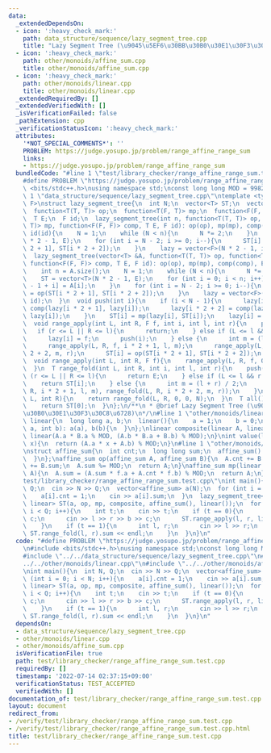 ```yaml
---
data:
  _extendedDependsOn:
  - icon: ':heavy_check_mark:'
    path: data_structure/sequence/lazy_segment_tree.cpp
    title: "Lazy Segment Tree (\u9045\u5EF6\u30BB\u30B0\u30E1\u30F3\u30C8\u6728)"
  - icon: ':heavy_check_mark:'
    path: other/monoids/affine_sum.cpp
    title: other/monoids/affine_sum.cpp
  - icon: ':heavy_check_mark:'
    path: other/monoids/linear.cpp
    title: other/monoids/linear.cpp
  _extendedRequiredBy: []
  _extendedVerifiedWith: []
  _isVerificationFailed: false
  _pathExtension: cpp
  _verificationStatusIcon: ':heavy_check_mark:'
  attributes:
    '*NOT_SPECIAL_COMMENTS*': ''
    PROBLEM: https://judge.yosupo.jp/problem/range_affine_range_sum
    links:
    - https://judge.yosupo.jp/problem/range_affine_range_sum
  bundledCode: "#line 1 \"test/library_checker/range_affine_range_sum.test.cpp\"\n\
    #define PROBLEM \"https://judge.yosupo.jp/problem/range_affine_range_sum\"\n#include\
    \ <bits/stdc++.h>\nusing namespace std;\nconst long long MOD = 998244353;\n#line\
    \ 1 \"data_structure/sequence/lazy_segment_tree.cpp\"\ntemplate <typename T, typename\
    \ F>\nstruct lazy_segment_tree{\n  int N;\n  vector<T> ST;\n  vector<F> lazy;\n\
    \  function<T(T, T)> op;\n  function<T(F, T)> mp;\n  function<F(F, F)> comp;\n\
    \  T E;\n  F id;\n  lazy_segment_tree(int n, function<T(T, T)> op, function<T(F,\
    \ T)> mp, function<F(F, F)> comp, T E, F id): op(op), mp(mp), comp(comp), E(E),\
    \ id(id){\n    N = 1;\n    while (N < n){\n      N *= 2;\n    }\n    ST = vector<T>(N\
    \ * 2 - 1, E);\n    for (int i = N - 2; i >= 0; i--){\n      ST[i] = op(ST[i *\
    \ 2 + 1], ST[i * 2 + 2]);\n    }\n    lazy = vector<F>(N * 2 - 1, id);\n  }\n\
    \  lazy_segment_tree(vector<T> &A, function<T(T, T)> op, function<T(F, T)> mp,\
    \ function<F(F, F)> comp, T E, F id): op(op), mp(mp), comp(comp), E(E), id(id){\n\
    \    int n = A.size();\n    N = 1;\n    while (N < n){\n      N *= 2;\n    }\n\
    \    ST = vector<T>(N * 2 - 1, E);\n    for (int i = 0; i < n; i++){\n      ST[N\
    \ - 1 + i] = A[i];\n    }\n    for (int i = N - 2; i >= 0; i--){\n      ST[i]\
    \ = op(ST[i * 2 + 1], ST[i * 2 + 2]);\n    }\n    lazy = vector<F>(N * 2 - 1,\
    \ id);\n  }\n  void push(int i){\n    if (i < N - 1){\n      lazy[i * 2 + 1] =\
    \ comp(lazy[i * 2 + 1], lazy[i]);\n      lazy[i * 2 + 2] = comp(lazy[i * 2 + 2],\
    \ lazy[i]);\n    }\n    ST[i] = mp(lazy[i], ST[i]);\n    lazy[i] = id;\n  }\n\
    \  void range_apply(int L, int R, F f, int i, int l, int r){\n    push(i);\n \
    \   if (r <= L || R <= l){\n      return;\n    } else if (L <= l && r <= R){\n\
    \      lazy[i] = f;\n      push(i);\n    } else {\n      int m = (l + r) / 2;\n\
    \      range_apply(L, R, f, i * 2 + 1, l, m);\n      range_apply(L, R, f, i *\
    \ 2 + 2, m, r);\n      ST[i] = op(ST[i * 2 + 1], ST[i * 2 + 2]);\n    }\n  }\n\
    \  void range_apply(int L, int R, F f){\n    range_apply(L, R, f, 0, 0, N);\n\
    \  }\n  T range_fold(int L, int R, int i, int l, int r){\n    push(i);\n    if\
    \ (r <= L || R <= l){\n      return E;\n    } else if (L <= l && r <= R){\n  \
    \    return ST[i];\n    } else {\n      int m = (l + r) / 2;\n      return op(range_fold(L,\
    \ R, i * 2 + 1, l, m), range_fold(L, R, i * 2 + 2, m, r));\n    }\n  }\n  T range_fold(int\
    \ L, int R){\n    return range_fold(L, R, 0, 0, N);\n  }\n  T all(){\n    push(0);\n\
    \    return ST[0];\n  }\n};\n/**\n * @brief Lazy Segment Tree (\u9045\u5EF6\u30BB\
    \u30B0\u30E1\u30F3\u30C8\u6728)\n*/\n#line 1 \"other/monoids/linear.cpp\"\nstruct\
    \ linear{\n  long long a, b;\n  linear(){\n    a = 1;\n    b = 0;\n  }\n  linear(int\
    \ a, int b): a(a), b(b){\n  }\n};\nlinear composite(linear A, linear B){\n  return\
    \ linear(A.a * B.a % MOD, (A.b * B.a + B.b) % MOD);\n}\nint value(linear A, int\
    \ x){\n  return (A.a * x + A.b) % MOD;\n}\n#line 1 \"other/monoids/affine_sum.cpp\"\
    \nstruct affine_sum{\n  int cnt;\n  long long sum;\n  affine_sum(): cnt(0), sum(0){\n\
    \  }\n};\naffine_sum op(affine_sum A, affine_sum B){\n  A.cnt += B.cnt;\n  A.sum\
    \ += B.sum;\n  A.sum %= MOD;\n  return A;\n}\naffine_sum mp(linear f, affine_sum\
    \ A){\n  A.sum = (A.sum * f.a + A.cnt * f.b) % MOD;\n  return A;\n}\n#line 8 \"\
    test/library_checker/range_affine_range_sum.test.cpp\"\nint main(){\n  int N,\
    \ Q;\n  cin >> N >> Q;\n  vector<affine_sum> a(N);\n  for (int i = 0; i < N; i++){\n\
    \    a[i].cnt = 1;\n    cin >> a[i].sum;\n  }\n  lazy_segment_tree<affine_sum,\
    \ linear> ST(a, op, mp, composite, affine_sum(), linear());\n  for (int i = 0;\
    \ i < Q; i++){\n    int t;\n    cin >> t;\n    if (t == 0){\n      int l, r, b,\
    \ c;\n      cin >> l >> r >> b >> c;\n      ST.range_apply(l, r, linear(b, c));\n\
    \    }\n    if (t == 1){\n      int l, r;\n      cin >> l >> r;\n      cout <<\
    \ ST.range_fold(l, r).sum << endl;\n    }\n  }\n}\n"
  code: "#define PROBLEM \"https://judge.yosupo.jp/problem/range_affine_range_sum\"\
    \n#include <bits/stdc++.h>\nusing namespace std;\nconst long long MOD = 998244353;\n\
    #include \"../../data_structure/sequence/lazy_segment_tree.cpp\"\n#include \"\
    ../../other/monoids/linear.cpp\"\n#include \"../../other/monoids/affine_sum.cpp\"\
    \nint main(){\n  int N, Q;\n  cin >> N >> Q;\n  vector<affine_sum> a(N);\n  for\
    \ (int i = 0; i < N; i++){\n    a[i].cnt = 1;\n    cin >> a[i].sum;\n  }\n  lazy_segment_tree<affine_sum,\
    \ linear> ST(a, op, mp, composite, affine_sum(), linear());\n  for (int i = 0;\
    \ i < Q; i++){\n    int t;\n    cin >> t;\n    if (t == 0){\n      int l, r, b,\
    \ c;\n      cin >> l >> r >> b >> c;\n      ST.range_apply(l, r, linear(b, c));\n\
    \    }\n    if (t == 1){\n      int l, r;\n      cin >> l >> r;\n      cout <<\
    \ ST.range_fold(l, r).sum << endl;\n    }\n  }\n}\n"
  dependsOn:
  - data_structure/sequence/lazy_segment_tree.cpp
  - other/monoids/linear.cpp
  - other/monoids/affine_sum.cpp
  isVerificationFile: true
  path: test/library_checker/range_affine_range_sum.test.cpp
  requiredBy: []
  timestamp: '2022-07-14 02:37:15+09:00'
  verificationStatus: TEST_ACCEPTED
  verifiedWith: []
documentation_of: test/library_checker/range_affine_range_sum.test.cpp
layout: document
redirect_from:
- /verify/test/library_checker/range_affine_range_sum.test.cpp
- /verify/test/library_checker/range_affine_range_sum.test.cpp.html
title: test/library_checker/range_affine_range_sum.test.cpp
---
```

